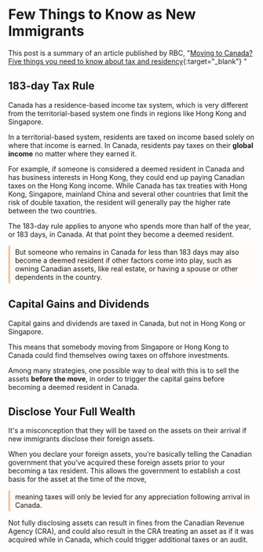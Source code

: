 # Few Things to Know as New Immigrants 

This post is a summary of an article published by RBC, "[Moving to Canada? Five things you need to know about tax and residency](https://www.rbcwealthmanagement.com/en-asia/insights/moving-to-canada-five-things-you-need-to-know-about-tax-and-residency){:target="_blank"} "

## 183-day Tax Rule

Canada has a residence-based income tax system, which is very different from the territorial-based system one finds in regions like Hong Kong and Singapore. 

In a territorial-based system, residents are taxed on income based solely on where that income is earned. In Canada, residents pay taxes on their **global income** no matter where they earned it. 

For example, if someone is considered a deemed resident in Canada and has business interests in Hong Kong, they could end up paying Canadian taxes on the Hong Kong income. While Canada has tax treaties with Hong Kong, Singapore, mainland China and several other countries that limit the risk of double taxation, the resident will generally pay the higher rate between the two countries.

The 183-day rule applies to anyone who spends more than half of the year, or 183 days, in Canada. At that point they become a deemed resident. 

<div class="highlight">But someone who remains in Canada for less than 183 days may also become a deemed resident if other factors come into play, such as owning Canadian assets, like real estate, or having a spouse or other dependents in the country. </div>


## Capital Gains and Dividends

Capital gains and dividends are taxed in Canada, but not in Hong Kong or Singapore. 

This means that somebody moving from Singapore or Hong Kong to Canada could find themselves owing taxes on offshore investments.

Among many strategies, one possible way to deal with this is to sell the assets **before the move**, in order to trigger the capital gains before becoming a deemed resident in Canada.


## Disclose Your Full Wealth

It's a misconception that they will be taxed on the assets on their arrival if new immigrants disclose their foreign assets.

When you declare your foreign assets, you’re basically telling the Canadian government that you’ve acquired these foreign assets prior to your becoming a tax resident. This allows the government to establish a cost basis for the asset at the time of the move,

<div class="highlight">meaning taxes will only be levied for any appreciation following arrival in Canada. </div>

Not fully disclosing assets can result in fines from the Canadian Revenue Agency (CRA), and could also result in the CRA treating an asset as if it was acquired while in Canada, which could trigger additional taxes or an audit.





<style>
  .highlight {
	background: #fff6ee55;
	border-left: 4px solid #efc6a1;
	border-radius: 4px;
  padding: 5px 10px;

}
</style>